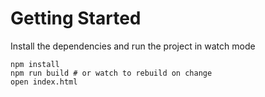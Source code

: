 # Getting Started
Install the dependencies and run the project in watch mode
```
npm install
npm run build # or watch to rebuild on change
open index.html

